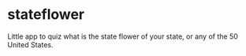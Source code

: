 stateflower
===========

Little app to quiz what is the state flower of your state, or any of the 50 United States.